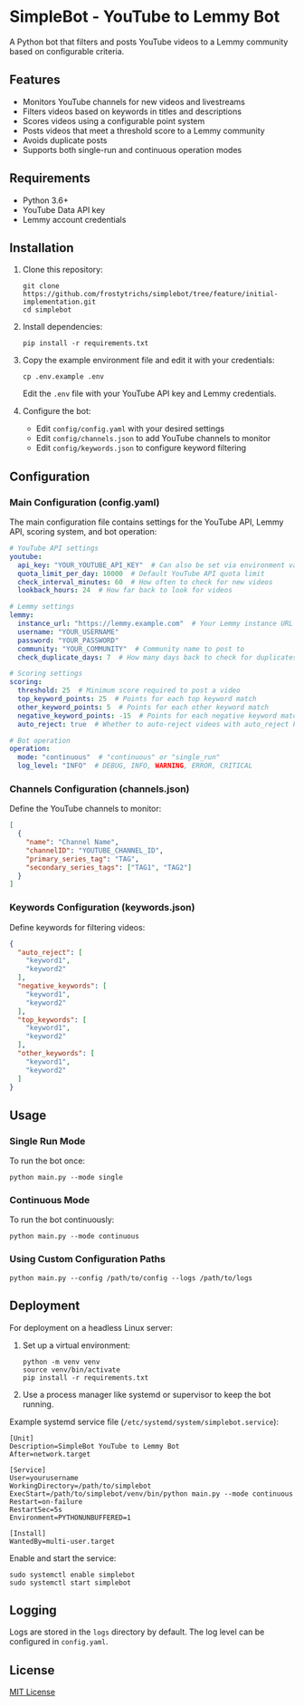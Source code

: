 # SimpleBot - YouTube to Lemmy Bot

A Python bot that filters and posts YouTube videos to a Lemmy community based on configurable criteria.

## Features

- Monitors YouTube channels for new videos and livestreams
- Filters videos based on keywords in titles and descriptions
- Scores videos using a configurable point system
- Posts videos that meet a threshold score to a Lemmy community
- Avoids duplicate posts
- Supports both single-run and continuous operation modes

## Requirements

- Python 3.6+
- YouTube Data API key
- Lemmy account credentials

## Installation

1. Clone this repository:
   ```
   git clone https://github.com/frostytrichs/simplebot/tree/feature/initial-implementation.git
   cd simplebot
   ```

2. Install dependencies:
   ```
   pip install -r requirements.txt
   ```

3. Copy the example environment file and edit it with your credentials:
   ```
   cp .env.example .env
   ```
   
   Edit the `.env` file with your YouTube API key and Lemmy credentials.

4. Configure the bot:
   - Edit `config/config.yaml` with your desired settings
   - Edit `config/channels.json` to add YouTube channels to monitor
   - Edit `config/keywords.json` to configure keyword filtering

## Configuration

### Main Configuration (config.yaml)

The main configuration file contains settings for the YouTube API, Lemmy API, scoring system, and bot operation:

```yaml
# YouTube API settings
youtube:
  api_key: "YOUR_YOUTUBE_API_KEY"  # Can also be set via environment variable
  quota_limit_per_day: 10000  # Default YouTube API quota limit
  check_interval_minutes: 60  # How often to check for new videos
  lookback_hours: 24  # How far back to look for videos

# Lemmy settings
lemmy:
  instance_url: "https://lemmy.example.com"  # Your Lemmy instance URL
  username: "YOUR_USERNAME"
  password: "YOUR_PASSWORD"
  community: "YOUR_COMMUNITY"  # Community name to post to
  check_duplicate_days: 7  # How many days back to check for duplicates

# Scoring settings
scoring:
  threshold: 25  # Minimum score required to post a video
  top_keyword_points: 25  # Points for each top keyword match
  other_keyword_points: 5  # Points for each other keyword match
  negative_keyword_points: -15  # Points for each negative keyword match
  auto_reject: true  # Whether to auto-reject videos with auto_reject keywords

# Bot operation
operation:
  mode: "continuous"  # "continuous" or "single_run"
  log_level: "INFO"  # DEBUG, INFO, WARNING, ERROR, CRITICAL
```

### Channels Configuration (channels.json)

Define the YouTube channels to monitor:

```json
[
  {
    "name": "Channel Name",
    "channelID": "YOUTUBE_CHANNEL_ID",
    "primary_series_tag": "TAG",
    "secondary_series_tags": ["TAG1", "TAG2"]
  }
]
```

### Keywords Configuration (keywords.json)

Define keywords for filtering videos:

```json
{
  "auto_reject": [
    "keyword1",
    "keyword2"
  ],
  "negative_keywords": [
    "keyword1",
    "keyword2"
  ],
  "top_keywords": [
    "keyword1",
    "keyword2"
  ],
  "other_keywords": [
    "keyword1",
    "keyword2"
  ]
}
```

## Usage

### Single Run Mode

To run the bot once:

```
python main.py --mode single
```

### Continuous Mode

To run the bot continuously:

```
python main.py --mode continuous
```

### Using Custom Configuration Paths

```
python main.py --config /path/to/config --logs /path/to/logs
```

## Deployment

For deployment on a headless Linux server:

1. Set up a virtual environment:
   ```
   python -m venv venv
   source venv/bin/activate
   pip install -r requirements.txt
   ```

2. Use a process manager like systemd or supervisor to keep the bot running.

Example systemd service file (`/etc/systemd/system/simplebot.service`):

```
[Unit]
Description=SimpleBot YouTube to Lemmy Bot
After=network.target

[Service]
User=yourusername
WorkingDirectory=/path/to/simplebot
ExecStart=/path/to/simplebot/venv/bin/python main.py --mode continuous
Restart=on-failure
RestartSec=5s
Environment=PYTHONUNBUFFERED=1

[Install]
WantedBy=multi-user.target
```

Enable and start the service:
```
sudo systemctl enable simplebot
sudo systemctl start simplebot
```

## Logging

Logs are stored in the `logs` directory by default. The log level can be configured in `config.yaml`.

## License

[MIT License](LICENSE)
